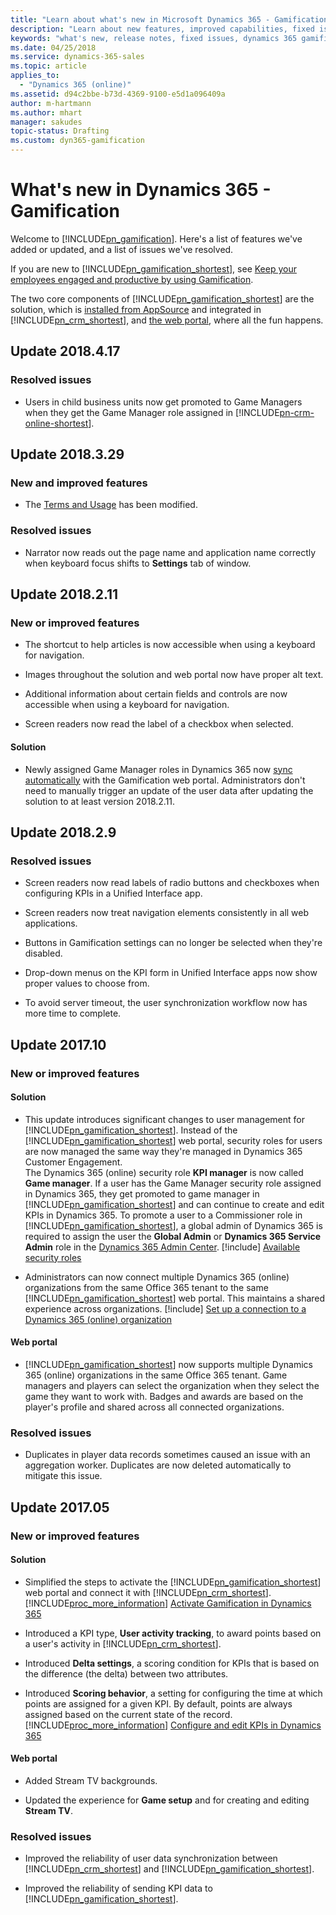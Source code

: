 ```yaml
---
title: "Learn about what's new in Microsoft Dynamics 365 - Gamification and the issues addressed by the team. | Microsoft Docs"
description: "Learn about new features, improved capabilities, fixed issues in Dynamics 365 - Gamification."
keywords: "what's new, release notes, fixed issues, dynamics 365 gamification"
ms.date: 04/25/2018
ms.service: dynamics-365-sales
ms.topic: article
applies_to:
  - "Dynamics 365 (online)"
ms.assetid: d94c2bbe-b73d-4369-9100-e5d1a096409a
author: m-hartmann
ms.author: mhart
manager: sakudes
topic-status: Drafting
ms.custom: dyn365-gamification
---
```


# What's new in Dynamics 365 - Gamification

Welcome to [!INCLUDE[pn_gamification](../includes/pn-gamification.md)]. Here's a list of features we've added or updated, and a list of issues we've resolved.  

If you are new to [!INCLUDE[pn_gamification_shortest](../includes/pn-gamification-shortest.md)], see [Keep your employees engaged and productive by using Gamification](increase-employee-productivity.md).

The two core components of [!INCLUDE[pn_gamification_shortest](../includes/pn-gamification-shortest.md)] are the solution, which is [installed from AppSource](https://go.microsoft.com/fwlink/p/?linkid=830919) and integrated in [!INCLUDE[pn_crm_shortest](../includes/pn-crm-2016-shortest.md)], and [the web portal](https://go.microsoft.com/fwlink/p/?linkid=830344), where all the fun happens.

## Update 2018.4.17 

### Resolved issues

- Users in child business units now get promoted to Game Managers when they get the Game Manager role assigned in [!INCLUDE[pn-crm-online-shortest](../includes/pn-crm-online-shortest.md)].

## Update 2018.3.29

### New and improved features

- The [Terms and Usage](https://go.microsoft.com/fwlink/?linkid=870920) has been modified. 

### Resolved issues

- Narrator now reads out the page name and application name correctly when keyboard focus shifts to **Settings** tab of window.


## Update 2018.2.11

### New or improved features

- The shortcut to help articles is now accessible when using a keyboard for navigation.

- Images throughout the solution and web portal now have proper alt text.

- Additional information about certain fields and controls are now accessible when using a keyboard for navigation.

- Screen readers now read the label of a checkbox when selected.

#### Solution

- Newly assigned Game Manager roles in Dynamics 365 now [sync automatically](understand-security-roles.md#available-security-roles) with the Gamification web portal. Administrators don't need to manually trigger an update of the user data after updating the solution to at least version 2018.2.11.

## Update 2018.2.9

### Resolved issues

- Screen readers now read labels of radio buttons and checkboxes when configuring KPIs in a Unified Interface app. 

- Screen readers now treat navigation elements consistently in all web applications.

- Buttons in Gamification settings can no longer be selected when they're disabled.

- Drop-down menus on the KPI form in Unified Interface apps now show proper values to choose from.

- To avoid server timeout, the user synchronization workflow now has more time to complete. 

## Update 2017.10

### New or improved features

#### Solution

- This update introduces significant changes to user management for [!INCLUDE[pn_gamification_shortest](../includes/pn-gamification-shortest.md)]. Instead of the [!INCLUDE[pn_gamification_shortest](../includes/pn-gamification-shortest.md)] web portal, security roles for users are now managed the same way they're managed in Dynamics 365 Customer Engagement.  
The Dynamics 365 (online) security role **KPI manager** is now called **Game manager**. If a user has the Game Manager security role assigned in Dynamics 365, they get promoted to game manager in [!INCLUDE[pn_gamification_shortest](../includes/pn-gamification-shortest.md)] and can continue to create and edit KPIs in Dynamics 365.
To promote a user to a Commissioner role in [!INCLUDE[pn_gamification_shortest](../includes/pn-gamification-shortest.md)], a global admin of Dynamics 365 is required to assign the user the **Global Admin** or **Dynamics 365 Service Admin** role in the [Dynamics 365 Admin Center](https://portal.office.com). 
[!include[](../includes/proc-more-information.md)] [Available security roles](understand-security-roles.md)

- Administrators can now connect multiple Dynamics 365 (online) organizations from the same Office 365 tenant to the same [!INCLUDE[pn_gamification_shortest](../includes/pn-gamification-shortest.md)] web portal. This maintains a shared experience across organizations. [!include[](../includes/proc-more-information.md)] [Set up a connection to a Dynamics 365 (online) organization](manage-gamification-in-dynamics-365-online.md)


#### Web portal

- [!INCLUDE[pn_gamification_shortest](../includes/pn-gamification-shortest.md)] now supports multiple Dynamics 365 (online) organizations in the same Office 365 tenant. Game managers and players can select the organization when they select the game they want to work with. Badges and awards are based on the player's profile and shared across all connected organizations.


### Resolved issues

- Duplicates in player data records sometimes caused an issue with an aggregation worker. Duplicates are now deleted automatically to mitigate this issue.

## Update 2017.05

### New or improved features

#### Solution

- Simplified the steps to activate the [!INCLUDE[pn_gamification_shortest](../includes/pn-gamification-shortest.md)] web portal and connect it with [!INCLUDE[pn_crm_shortest](../includes/pn-crm-2016-shortest.md)]. [!INCLUDE[proc_more_information](../includes/proc-more-information-md.md)]
[Activate Gamification in Dynamics 365](manage-gamification-in-dynamics-365-online.md)

- Introduced a KPI type, **User activity tracking**, to award points based on a user's activity in [!INCLUDE[pn_crm_shortest](../includes/pn-crm-2016-shortest.md)].

- Introduced **Delta settings**, a scoring condition for KPIs that is based on the difference (the delta) between two attributes.

- Introduced **Scoring behavior**, a setting for configuring the time at which points are assigned for a given KPI. By default, points are always assigned based on the current state of the record. [!INCLUDE[proc_more_information](../includes/proc-more-information-md.md)]
[Configure and edit KPIs in Dynamics 365](configure-kpis.md)

#### Web portal

- Added Stream TV backgrounds.

- Updated the experience for **Game setup** and for creating and editing **Stream TV**.


### Resolved issues

- Improved the reliability of user data synchronization between [!INCLUDE[pn_crm_shortest](../includes/pn-crm-2016-shortest.md)] and [!INCLUDE[pn_gamification_shortest](../includes/pn-gamification-shortest.md)].

- Improved the reliability of sending KPI data to [!INCLUDE[pn_gamification_shortest](../includes/pn-gamification-shortest.md)].


